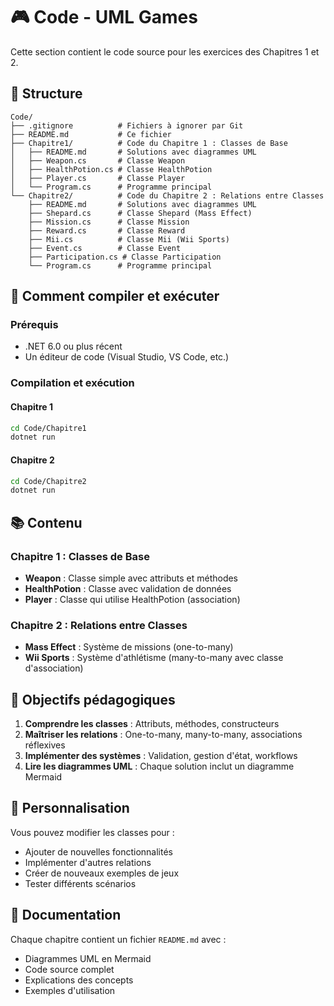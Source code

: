 # 🎮 Code - UML Games

Cette section contient le code source pour les exercices des Chapitres 1 et 2.

## 📁 Structure

```
Code/
├── .gitignore          # Fichiers à ignorer par Git
├── README.md           # Ce fichier
├── Chapitre1/          # Code du Chapitre 1 : Classes de Base
│   ├── README.md       # Solutions avec diagrammes UML
│   ├── Weapon.cs       # Classe Weapon
│   ├── HealthPotion.cs # Classe HealthPotion
│   ├── Player.cs       # Classe Player
│   └── Program.cs      # Programme principal
└── Chapitre2/          # Code du Chapitre 2 : Relations entre Classes
    ├── README.md       # Solutions avec diagrammes UML
    ├── Shepard.cs      # Classe Shepard (Mass Effect)
    ├── Mission.cs      # Classe Mission
    ├── Reward.cs       # Classe Reward
    ├── Mii.cs          # Classe Mii (Wii Sports)
    ├── Event.cs        # Classe Event
    ├── Participation.cs # Classe Participation
    └── Program.cs      # Programme principal
```

## 🚀 Comment compiler et exécuter

### Prérequis
- .NET 6.0 ou plus récent
- Un éditeur de code (Visual Studio, VS Code, etc.)

### Compilation et exécution

#### Chapitre 1
```bash
cd Code/Chapitre1
dotnet run
```

#### Chapitre 2
```bash
cd Code/Chapitre2
dotnet run
```

## 📚 Contenu

### Chapitre 1 : Classes de Base
- **Weapon** : Classe simple avec attributs et méthodes
- **HealthPotion** : Classe avec validation de données
- **Player** : Classe qui utilise HealthPotion (association)

### Chapitre 2 : Relations entre Classes
- **Mass Effect** : Système de missions (one-to-many)
- **Wii Sports** : Système d'athlétisme (many-to-many avec classe d'association)

## 🎯 Objectifs pédagogiques

1. **Comprendre les classes** : Attributs, méthodes, constructeurs
2. **Maîtriser les relations** : One-to-many, many-to-many, associations réflexives
3. **Implémenter des systèmes** : Validation, gestion d'état, workflows
4. **Lire les diagrammes UML** : Chaque solution inclut un diagramme Mermaid

## 🔧 Personnalisation

Vous pouvez modifier les classes pour :
- Ajouter de nouvelles fonctionnalités
- Implémenter d'autres relations
- Créer de nouveaux exemples de jeux
- Tester différents scénarios

## 📖 Documentation

Chaque chapitre contient un fichier `README.md` avec :
- Diagrammes UML en Mermaid
- Code source complet
- Explications des concepts
- Exemples d'utilisation 
